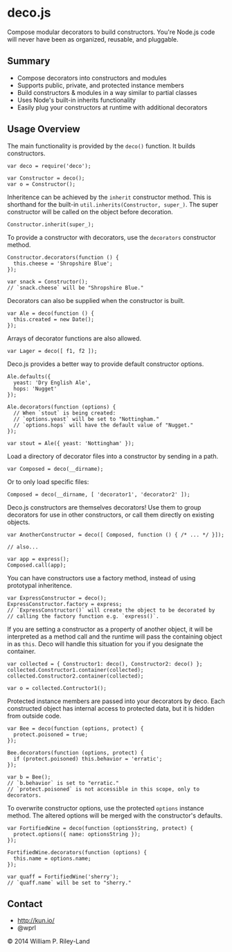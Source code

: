 deco.js
=======
Compose modular decorators to build constructors.  You're Node.js code will never have been as organized, reusable, and pluggable.

Summary
-------

 * Compose decorators into constructors and modules
 * Supports public, private, and protected instance members
 * Build constructors & modules in a way similar to partial classes
 * Uses Node's built-in inherits functionality
 * Easily plug your constructors at runtime with additional decorators

Usage Overview
--------------

The main functionality is provided by the `deco()` function.  It builds constructors.

    var deco = require('deco');

    var Constructor = deco();
    var o = Constructor();

Inheritence can be achieved by the `inherit` constructor method.  This is shorthand for the built-in `util.inherits(Constructor, super_)`.  The super constructor will be called on the object before decoration.

    Constructor.inherit(super_);

To provide a constructor with decorators, use the `decorators` constructor method.

    Constructor.decorators(function () {
      this.cheese = 'Shropshire Blue';
    });

    var snack = Constructor();
    // `snack.cheese` will be "Shropshire Blue."

Decorators can also be supplied when the constructor is built.

    var Ale = deco(function () {
      this.created = new Date();
    });

Arrays of decorator functions are also allowed.

    var Lager = deco([ f1, f2 ]);

Deco.js provides a better way to provide default constructor options.

    Ale.defaults({
      yeast: 'Dry English Ale',
      hops: 'Nugget'
    });

    Ale.decorators(function (options) {
      // When `stout` is being created:
      // `options.yeast` will be set to "Nottingham."
      // `options.hops` will have the default value of "Nugget."
    });

    var stout = Ale({ yeast: 'Nottingham' });


Load a directory of decorator files into a constructor by sending in a path.

    var Composed = deco(__dirname);

Or to only load specific files:

    Composed = deco(__dirname, [ 'decorator1', 'decorator2' ]);

Deco.js constructors are themselves decorators!  Use them to group decorators for use in other constructors, or call them directly on existing objects.

    var AnotherConstructor = deco([ Composed, function () { /* ... */ }]);

    // also...

    var app = express();
    Composed.call(app);

You can have constructors use a factory method, instead of using prototypal inheritence.

    var ExpressConstructor = deco();
    ExpressConstructor.factory = express;
    // `ExpressConstructor()` will create the object to be decorated by
    // calling the factory function e.g. `express()`.

If you are setting a constructor as a property of another object, it will be interpreted as a method call and the runtime will pass the containing object in as `this`.  Deco will handle this situation for you if you designate the container.

    var collected = { Constructor1: deco(), Constructor2: deco() };
    collected.Constructor1.container(collected);
    collected.Constructor2.container(collected);

    var o = collected.Contructor1();

Protected instance members are passed into your decorators by deco.  Each constructed object has internal access to protected data, but it is hidden from outside code.

    var Bee = deco(function (options, protect) {
      protect.poisoned = true;
    });

    Bee.decorators(function (options, protect) {
      if (protect.poisoned) this.behavior = 'erratic';
    });
    
    var b = Bee();
    // `b.behavior` is set to "erratic."
    // `protect.poisoned` is not accessible in this scope, only to decorators.

To overwrite constructor options, use the protected `options` instance method.  The altered options will be merged with the constructor's defaults.

    var FortifiedWine = deco(function (optionsString, protect) {
      protect.options({ name: optionsString });
    });

    FortifiedWine.decorators(function (options) {
      this.name = options.name;
    });

    var quaff = FortifiedWine('sherry');
    // `quaff.name` will be set to "sherry."

Contact
-------

 * http://kun.io/
 * @wprl

&copy; 2014 William P. Riley-Land
